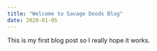 ```yaml
---
title: "Welcome to Savage Doods Blog"
date: 2020-01-05
---
```

This is my first blog post so I really hope it works.
